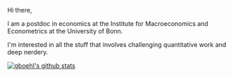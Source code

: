 Hi there,

I am a postdoc in economics at the Institute for Macroeconomics and Econometrics at the University of Bonn.

I'm interested in all the stuff that involves challenging quantitative work and deep nerdery.

[![gboehl's github stats](https://github-readme-stats.vercel.app/api?username=gboehl)](https://github.com/anuraghazra/github-readme-stats)
